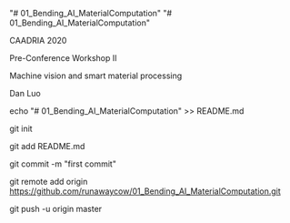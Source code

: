 "# 01_Bending_AI_MaterialComputation" 
"# 01_Bending_AI_MaterialComputation" 

CAADRIA 2020

Pre-Conference Workshop II

Machine vision and smart material processing

Dan Luo


echo "# 01_Bending_AI_MaterialComputation" >> README.md

git init

git add README.md

git commit -m "first commit"

git remote add origin https://github.com/runawaycow/01_Bending_AI_MaterialComputation.git

git push -u origin master
